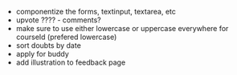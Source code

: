 - componentize the forms, textinput, textarea, etc
- upvote ???? - comments?
- make sure to use either lowercase or uppercase everywhere for courseId (prefered lowercase)
- sort doubts by date
- apply for buddy
- add illustration to feedback page
